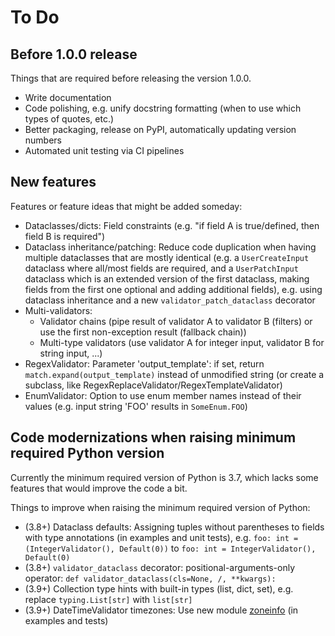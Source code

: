 # To Do

## Before 1.0.0 release

Things that are required before releasing the version 1.0.0.

- Write documentation
- Code polishing, e.g. unify docstring formatting (when to use which types of quotes, etc.)
- Better packaging, release on PyPI, automatically updating version numbers
- Automated unit testing via CI pipelines


## New features

Features or feature ideas that might be added someday:

- Dataclasses/dicts: Field constraints (e.g. "if field A is true/defined, then field B is required")
- Dataclass inheritance/patching: Reduce code duplication when having multiple dataclasses that are mostly identical (e.g.
  a `UserCreateInput` dataclass where all/most fields are required, and a `UserPatchInput` dataclass which is an extended version of
  the first dataclass, making fields from the first one optional and adding additional fields), e.g. using dataclass inheritance and a
  new `validator_patch_dataclass` decorator
- Multi-validators:
  - Validator chains (pipe result of validator A to validator B (filters) or use the first non-exception result (fallback chain)) 
  - Multi-type validators (use validator A for integer input, validator B for string input, ...)
- RegexValidator: Parameter 'output_template': if set, return `match.expand(output_template)` instead of unmodified string
  (or create a subclass, like RegexReplaceValidator/RegexTemplateValidator)
- EnumValidator: Option to use enum member names instead of their values (e.g. input string 'FOO' results in `SomeEnum.FOO`)


## Code modernizations when raising minimum required Python version

Currently the minimum required version of Python is 3.7, which lacks some features that would improve the code a bit.

Things to improve when raising the minimum required version of Python:

- (3.8+) Dataclass defaults: Assigning tuples without parentheses to fields with type annotations (in examples and unit tests),
  e.g. `foo: int = (IntegerValidator(), Default(0))` to `foo: int = IntegerValidator(), Default(0)`
- (3.8+) `validator_dataclass` decorator: positional-arguments-only operator: `def validator_dataclass(cls=None, /, **kwargs):`
- (3.9+) Collection type hints with built-in types (list, dict, set), e.g. replace `typing.List[str]` with `list[str]`
- (3.9+) DateTimeValidator timezones: Use new module [zoneinfo](https://docs.python.org/3/library/zoneinfo.html) (in examples and tests)
